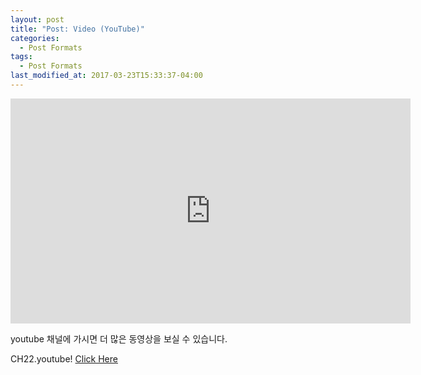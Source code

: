 ```yaml
---
layout: post
title: "Post: Video (YouTube)"
categories:
  - Post Formats
tags:
  - Post Formats
last_modified_at: 2017-03-23T15:33:37-04:00
---
```


<div class="embed-responsive embed-responsive-16by9">
  <iframe width="640" height="360" src="https://www.youtube.com/watch?v=FhJa0tm1bTM" frameborder="0" allowfullscreen></iframe>
</div>

youtube 채널에 가시면 더 많은 동영상을 보실 수 있습니다.

CH22.youtube! <a href="https://www.youtube.com/channel/UC8uTzRdPnRTrs93HmtwWHjw">Click Here</a>
